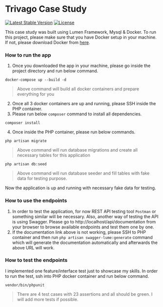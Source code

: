 # Trivago Case Study

[![Latest Stable Version](https://img.shields.io/packagist/v/laravel/lumen-framework)](https://packagist.org/packages/laravel/lumen-framework)
[![License](https://img.shields.io/packagist/l/laravel/lumen)](https://packagist.org/packages/laravel/lumen-framework)


This case study was built using Lumen Framework, Mysql & Docker. To run this project, please make sure that you have Docker setup in your machine. If not, please download Docker from [here](https://www.docker.com/products/docker-desktop/).

### How to run the app
1. Once you downloaded the app in your machine, please go inside the project directory and run below command.
```shell
docker-compose up --build -d
```
>Above command will build all docker containers and prepare everything for you

2. Once all 3 docker containers are up and running, please SSH inside the PHP container.
3. Please run below `composer` command to install all dependencies.
```shell
composer install
```
4. Once inside the PHP container, please run below commands.
```shell
php artisan migrate
```
> Above command will run database migrations and create all necessary tables for this application

```shell
php artisan db:seed
```
> Above command will run database seeder and fill tables with fake data for testing purpose.

Now the application is up and running with necessary fake data for testing.

### How to use the endpoints
1. In order to test the application, for now REST API testing tool `Postman` or something similar will be necessary. Also, another way of testing the API is using Swagger. Please go to http://localhost/api/documentation from your browser to browse available endpoints and test them one by one.
3. If the documentation link above is not working, please SSH to PHP container and then run `php artisan swagger-lume:generate` command which will generate the documentation automatically and afterwards the above URL will work.
### How to test the endpoints
I implemented one feature/interface test just to showcase my skills. In order to run the test, ssh into PHP docker container and run below command.
```shell
vendor/bin/phpunit
```
> There are 4 test cases with 23 assertions and all should be green. I will add more tests if possible.
